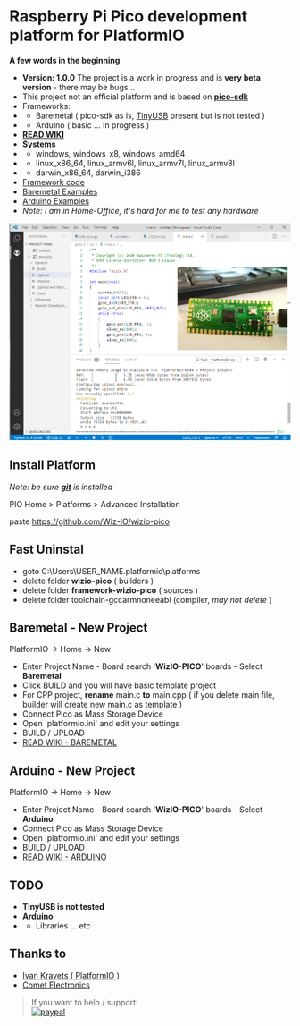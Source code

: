 # Raspberry Pi Pico development platform for PlatformIO

**A few words in the beginning**
* **Version: 1.0.0** The project is a work in progress and is **very beta version** - there may be bugs...
* This project not an official platform and is based on [**pico-sdk**](https://github.com/raspberrypi/pico-sdk)
* Frameworks:
* * Baremetal ( pico-sdk as is, [TinyUSB](https://github.com/raspberrypi/tinyusb/tree/e0aa405d19e35dbf58cf502b8106455c1a3c2a5c) present but is not tested ) 
* * Arduino ( basic ... in progress )
* [**READ WIKI**](https://github.com/Wiz-IO/wizio-pico/wiki/)
* **Systems**
* * windows, windows_x8, windows_amd64
* * linux_x86_64, linux_armv6l, linux_armv7l, linux_armv8l
* * darwin_x86_64, darwin_i386
* [Framework code](https://github.com/Wiz-IO/framework-wizio-pico)
* [Baremetal Examples](https://github.com/Wiz-IO/wizio-pico/tree/main/examples/baremetal)
* [Arduino Examples](https://github.com/Wiz-IO/wizio-pico/tree/main/examples/arduino)
* _Note: I am in Home-Office, it's hard for me to test any hardware_

![pico](https://raw.githubusercontent.com/Wiz-IO/LIB/master/pico/pio-pico.jpg)

## Install Platform
_Note: be sure [**git**](https://git-scm.com/downloads) is installed_

PIO Home > Platforms > Advanced Installation 

paste https://github.com/Wiz-IO/wizio-pico

## Fast Uninstal
* goto C:\Users\USER_NAME.platformio\platforms 
* delete folder **wizio-pico** ( builders )
* delete folder **framework-wizio-pico** ( sources )
* delete folder toolchain-gccarmnoneeabi (compiler, _may not delete_ )

## Baremetal - New Project
PlatformIO -> Home -> New
* Enter Project Name - Board search '**WizIO-PICO**' boards - Select **Baremetal**
* Click BUILD and you will have basic template project
* For CPP project, **rename** main.c **to** main.cpp ( if you delete main file, builder will create new main.c as template )
* Connect Pico as Mass Storage Device
* Open 'platformio.ini' and edit your settings
* BUILD / UPLOAD
* [READ WIKI - BAREMETAL](https://github.com/Wiz-IO/wizio-pico/wiki/BAREMETAL)

## Arduino - New Project
PlatformIO -> Home -> New
* Enter Project Name - Board search '**WizIO-PICO**' boards - Select **Arduino**
* Connect Pico as Mass Storage Device
* Open 'platformio.ini' and edit your settings
* BUILD / UPLOAD
* [READ WIKI - ARDUINO](https://github.com/Wiz-IO/wizio-pico/wiki/ARDUINO)


## TODO
* **TinyUSB is not tested**
* **Arduino**
* * Libraries ... etc

## Thanks to

* [Ivan Kravets ( PlatformIO )](https://platformio.org/)
* [Comet Electronics](https://www.comet.bg/en/)

>If you want to help / support:   
[![paypal](https://www.paypalobjects.com/en_US/i/btn/btn_donate_SM.gif)](https://www.paypal.com/cgi-bin/webscr?cmd=_s-xclick&hosted_button_id=ESUP9LCZMZTD6)
